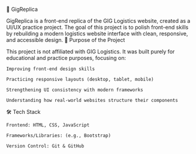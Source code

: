 🚚 GigReplica

GigReplica is a front-end replica of the GIG Logistics website, created as a UI/UX practice project.
The goal of this project is to polish front-end skills by rebuilding a modern logistics website interface with clean, responsive, and accessible design.
🎯 Purpose of the Project

This project is not affiliated with GIG Logistics.
It was built purely for educational and practice purposes, focusing on:

    Improving front-end design skills

    Practicing responsive layouts (desktop, tablet, mobile)

    Strengthening UI consistency with modern frameworks

    Understanding how real-world websites structure their components

🛠️ Tech Stack

    Frontend: HTML, CSS, JavaScript

    Frameworks/Libraries: (e.g., Bootstrap)

    Version Control: Git & GitHub

